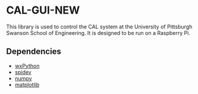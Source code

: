 # CAL-GUI-NEW

This library is used to control the CAL system at the University of Pittsburgh Swanson School of Engineering. It is designed to be run on a Raspberry Pi.

## Dependencies
- [wxPython](http://www.wxpython.com)
- [spidev](https://pypi.python.org/pypi/spidev)
- [numpy](http://www.numpi.org)
- [matplotlib](http://matplotlib.org/)
